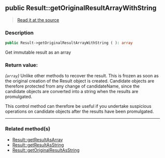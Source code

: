 ## public Result::getOriginalResultArrayWithString

> [Read it at the source](https://github.com/julien-boudry/Condorcet/blob/master/src/Result.php#L229)

### Description    

```php
public Result->getOriginalResultArrayWithString ( ): array
```

Get immutable result as an array
    

### Return value:   

*(`array`)* Unlike other methods to recover the result. This is frozen as soon as the original creation of the Result object is created.
Candidate objects are therefore protected from any change of candidateName, since the candidate objects are converted into a string when the results are promulgated.

This control method can therefore be useful if you undertake suspicious operations on candidate objects after the results have been promulgated.


---------------------------------------

### Related method(s)      

* [Result::getResultAsArray](/Docs/ApiReferences/Result%20Class/public%20Result--getResultAsArray.md)    
* [Result::getResultAsString](/Docs/ApiReferences/Result%20Class/public%20Result--getResultAsString.md)    
* [Result::getOriginalResultAsString](/Docs/ApiReferences/Result%20Class/public%20Result--getOriginalResultAsString.md)    
